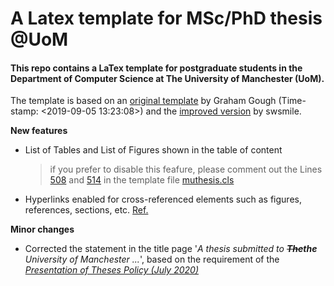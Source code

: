 A Latex template for MSc/PhD thesis @UoM
======

#### This repo contains a LaTex template for postgraduate students in the Department of Computer Science at The University of Manchester (UoM).

The template is based on an [original template](http://studentnet.cs.manchester.ac.uk/resources/latex/MUThesis/) by Graham Gough (Time-stamp: <2019-09-05 13:23:08>) and the [improved version](https://github.com/swsmile/UOM-CSMScDissertationTemplate) by swsmile.

**New features**
 - List of Tables and List of Figures shown in the table of content
   > if you prefer to disable this feafure, please comment out the Lines [508](muthesis.cls#L508) and [514](muthesis.cls#L514) in the template file [muthesis.cls](muthesis.cls)
 - Hyperlinks enabled for cross-referenced elements such as figures, references, sections, etc. [Ref.](https://www.overleaf.com/learn/latex/hyperlinks)


**Minor changes**
 - Corrected the statement in the title page '*A thesis submitted to **~~The~~the** University of Manchester ...*', based on the requirement of the [*Presentation of Theses Policy (July 2020)*](http://www.regulations.manchester.ac.uk/pgr-presentation-theses/)
